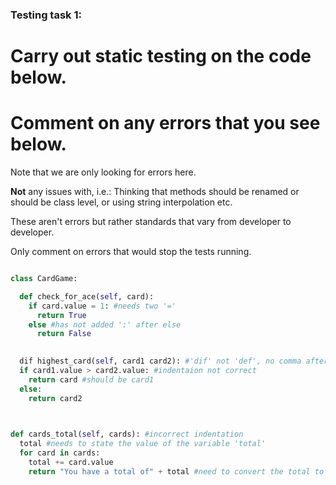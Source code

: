 ### Testing task 1:

# Carry out static testing on the code below.
# Comment on any errors that you see below.

Note that we are only looking for errors here.

**Not** any issues with, i.e.: 
Thinking that methods should be renamed or should be class level, or using string interpolation etc. 

These aren't errors but rather standards that vary from developer to developer. 

Only comment on errors that would stop the tests running.

```python

class CardGame:

  def check_for_ace(self, card):
    if card.value = 1: #needs two '='
      return True
    else #has not added ':' after else
      return False
   

  dif highest_card(self, card1 card2): #'dif' not 'def', no comma after card card1
  if card1.value > card2.value: #indentaion not correct
    return card #should be card1
  else:
    return card2
  


def cards_total(self, cards): #incorrect indentation
  total #needs to state the value of the variable 'total'
  for card in cards:
    total += card.value
    return "You have a total of" + total #need to convert the total to a str before concatenation, missing space at end, return indented within loop
  
```
